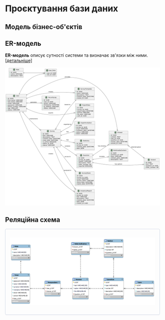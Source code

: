 # Проєктування бази даних

## Mодель бізнес-об'єктів

## ER-модель
**ER-модель** описує сутності системи та визначає зв'язки між ними. [[детальніше]](https://en.wikipedia.org/wiki/Entity%E2%80%93relationship_model)
<!--
@startuml
left to right direction
  entity "User" {
    + id: UUID
    + first_name: VARCHAR
    + last_name: VARCHAR
    + email: VARCHAR
    + password: VARCHAR
    + phone_number: VARCHAR
    + age: SMALLINT
    + status: VARCHAR
  }
  
  entity "Role" {
    + id: UUID
    + name: VARCHAR
    + description: TEXT
  }
  
  entity "User_Role" {
    + user_id: UUID
    + role_id: UUID
  }
  
  entity "Survey" {
    + id: UUID
    + title: VARCHAR
    + description: TEXT
    + creation_date: DATETIME
    + close_date: DATETIME
    + is_active: BOOLEAN
    + owner_id: UUID
    + status: VARCHAR
  }
  
  entity "Question" {
    + id: UUID
    + survey_id: UUID
    + header: VARCHAR
    + description: TEXT
    + order_number: INT
    + required: BOOLEAN
  }
  
  entity "Variant" {
    + id: UUID
    + text: TEXT
    + question_id: UUID
    + order_number: INT
  }
  
  entity "Answer" {
    + id: UUID
    + content: TEXT
    + user_id: UUID
    + question_id: UUID
    + answer_date: DATETIME
    + variant_id: UUID
  }
  
  entity "Statistics" {
    + id: UUID
    + survey_id: UUID
    + creation_date: DATETIME
    + data: JSON
  }
  
  entity "SurveyShare" {
    + id: UUID
    + survey_id: UUID
    + email: VARCHAR
    + access_token: VARCHAR
    + share_date: DATETIME
    + expiry_date: DATETIME
  }
  
  entity "ExportData" {
    + id: UUID
    + survey_id: UUID
    + export_date: DATETIME
    + format: VARCHAR
    + file_path: VARCHAR
    + user_id: UUID
  }
  
  entity "ExpertInvitation" {
    + id: UUID
    + survey_id: UUID
    + email: VARCHAR
    + invitation_date: DATETIME
    + status: VARCHAR
    + token: VARCHAR
  }
  
  entity "AnalyticalReport" {
    + id: UUID
    + survey_id: UUID
    + title: VARCHAR
    + description: TEXT
    + creation_date: DATETIME
    + data: JSON
    + creator_id: UUID
  }
  
  entity "SurveyTemplate" {
    + id: UUID
    + name: VARCHAR
    + description: TEXT
    + creation_date: DATETIME
    + creator_id: UUID
  }
  
  entity "MultimediaContent" {
    + id: UUID
    + question_id: UUID
    + type: VARCHAR
    + content_path: VARCHAR
    + description: TEXT
  }
  
  entity "SecurityLog" {
    + id: UUID
    + user_id: UUID
    + action: VARCHAR
    + timestamp: DATETIME
    + ip_address: VARCHAR
    + status: VARCHAR
  }
  
 
  
  User ||--o{ User_Role
  Role ||--o{ User_Role
  
  User ||--o{ Survey : creates/owns
  User ||--o{ Answer : provides
  User ||--o{ ExportData : exports
  User ||--o{ AnalyticalReport : creates
  User ||--o{ SurveyTemplate : creates
  User ||--o{ SecurityLog : generates
  
  Survey ||--o{ Question : contains
  Survey ||--o{ Statistics : has
  Survey ||--o{ ExpertInvitation : has
  Survey ||--o{ SurveyShare : access to
  Survey ||--o{ ExportData : exported as
  Survey ||--o{ AnalyticalReport : analyzed in
  Survey }o--|| SurveyTemplate : based on
  
  Question ||--o{ Variant : has options
  Question ||--o{ Answer : has answers
  Question ||--o{ MultimediaContent : includes
  
  Answer }o--o| Variant : selected option

@enduml
-->
![ER-модель](img/ER-model.png)
## Реляційна схема

<center style="
    border-radius:4px;
    border: 1px solid #cfd7e6;
    box-shadow: 0 1px 3px 0 rgba(89,105,129,.05), 0 1px 1px 0 rgba(0,0,0,.025);
    padding: 1em;"
>

![Реляційна схема](img/relational_scheme.png)

</center>

